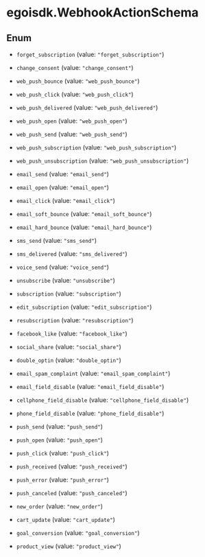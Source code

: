 # egoisdk.WebhookActionSchema

## Enum


* `forget_subscription` (value: `"forget_subscription"`)

* `change_consent` (value: `"change_consent"`)

* `web_push_bounce` (value: `"web_push_bounce"`)

* `web_push_click` (value: `"web_push_click"`)

* `web_push_delivered` (value: `"web_push_delivered"`)

* `web_push_open` (value: `"web_push_open"`)

* `web_push_send` (value: `"web_push_send"`)

* `web_push_subscription` (value: `"web_push_subscription"`)

* `web_push_unsubscription` (value: `"web_push_unsubscription"`)

* `email_send` (value: `"email_send"`)

* `email_open` (value: `"email_open"`)

* `email_click` (value: `"email_click"`)

* `email_soft_bounce` (value: `"email_soft_bounce"`)

* `email_hard_bounce` (value: `"email_hard_bounce"`)

* `sms_send` (value: `"sms_send"`)

* `sms_delivered` (value: `"sms_delivered"`)

* `voice_send` (value: `"voice_send"`)

* `unsubscribe` (value: `"unsubscribe"`)

* `subscription` (value: `"subscription"`)

* `edit_subscription` (value: `"edit_subscription"`)

* `resubscription` (value: `"resubscription"`)

* `facebook_like` (value: `"facebook_like"`)

* `social_share` (value: `"social_share"`)

* `double_optin` (value: `"double_optin"`)

* `email_spam_complaint` (value: `"email_spam_complaint"`)

* `email_field_disable` (value: `"email_field_disable"`)

* `cellphone_field_disable` (value: `"cellphone_field_disable"`)

* `phone_field_disable` (value: `"phone_field_disable"`)

* `push_send` (value: `"push_send"`)

* `push_open` (value: `"push_open"`)

* `push_click` (value: `"push_click"`)

* `push_received` (value: `"push_received"`)

* `push_error` (value: `"push_error"`)

* `push_canceled` (value: `"push_canceled"`)

* `new_order` (value: `"new_order"`)

* `cart_update` (value: `"cart_update"`)

* `goal_conversion` (value: `"goal_conversion"`)

* `product_view` (value: `"product_view"`)


